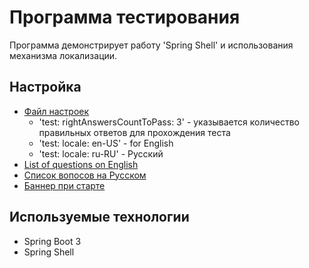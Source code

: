 # Программа тестирования
Программа демонстрирует работу 'Spring Shell' и использования механизма локализации.

## Настройка
* [Файл настроек](./src/main/resources/application.yml)
  + 'test: rightAnswersCountToPass: 3' - указывается количество правильных ответов для прохождения теста
  + 'test: locale: en-US' - for English
  + 'test: locale: ru-RU' - Русский
* [List of questions on English](./src/main/resources/questions.csv)
* [Список вопосов на Русском](./src/main/resources/questions_ru.csv)
* [Баннер при старте](./src/main/resources/banner.txt)

## Используемые технологии
* Spring Boot 3
* Spring Shell